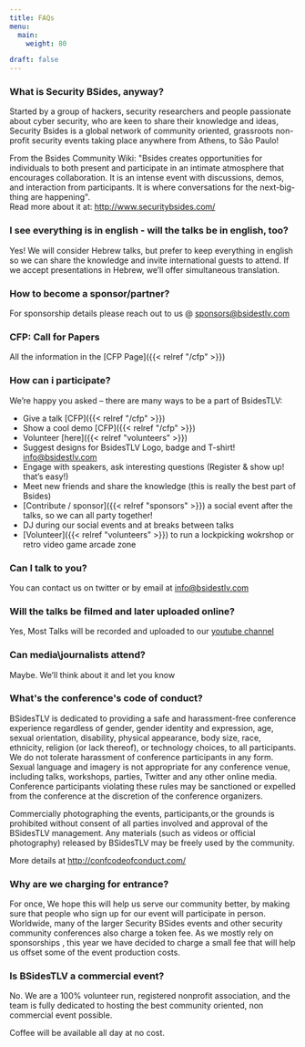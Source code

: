 ```yaml
---
title: FAQs
menu:
  main:
    weight: 80

draft: false
---
```


### What is Security BSides, anyway?

Started by a group of hackers, security researchers and people passionate about cyber security, who are keen to share their knowledge and ideas, Security Bsides is a global network of community oriented, grassroots non-profit security events taking place anywhere from Athens, to São Paulo!

From the Bsides Community Wiki: "Bsides creates opportunities for individuals to both present and participate in an intimate atmosphere that encourages collaboration. It is an intense event with discussions, demos, and interaction from participants. It is where conversations for the next-big-thing are happening".  
Read more about it at: http://www.securitybsides.com/

### I see everything is in english - will the talks be in english, too?

Yes! We will consider Hebrew talks, but prefer to keep everything in english so we can share the knowledge and invite international guests to attend. If we accept presentations in Hebrew, we’ll offer simultaneous translation.

### How to become a sponsor/partner?

For sponsorship details please reach out to us @ sponsors@bsidestlv.com

### CFP: Call for Papers

All the information in the [CFP Page]({{< relref "/cfp" >}})

### How can i participate?

We’re happy you asked – there are many ways to be a part of BsidesTLV:

* Give a talk [CFP]({{< relref "/cfp" >}})
* Show a cool demo [CFP]({{< relref "/cfp" >}})
* Volunteer [here]({{< relref "volunteers" >}})
* Suggest designs for BsidesTLV Logo, badge and T-shirt! info@bsidestlv.com
* Engage with speakers, ask interesting questions (Register & show up! that’s easy!)
* Meet new friends and share the knowledge (this is really the best part of Bsides)
* [Contribute / sponsor]({{< relref "sponsors" >}}) a social event after the talks, so we can all party together!
* DJ during our social events and at breaks between talks
* [Volunteer]({{< relref "volunteers" >}}) to run a lockpicking wokrshop or retro video game arcade zone


### Can I talk to you?

You can contact us on twitter or by email at info@bsidestlv.com

### Will the talks be filmed and later uploaded online?

Yes, Most Talks will be recorded and uploaded to our [youtube channel](https://www.youtube.com/channel/UCKcGZ)

### Can media\journalists attend?

Maybe. We’ll think about it and let you know

### What's the conference's code of conduct?

BSidesTLV is dedicated to providing a safe and harassment-free conference experience regardless of gender, gender identity and expression, age, sexual orientation, disability, physical appearance, body size, race, ethnicity, religion (or lack thereof), or technology choices, to all participants. We do not tolerate harassment of conference participants in any form. Sexual language and imagery is not appropriate for any conference venue, including talks, workshops, parties, Twitter and any other online media. Conference participants violating these rules may be sanctioned or expelled from the conference at the discretion of the conference organizers.

Commercially photographing the events, participants,or the grounds is prohibited without consent of all parties involved and approval of the BSidesTLV management. Any materials (such as videos or official photography) released by BSidesTLV may be freely used by the community.

More details at http://confcodeofconduct.com/

### Why are we charging for entrance?

For once, We hope this will help us serve our community better, by making sure that people who sign up for our event will participate in person.  Worldwide, many of the larger Security BSides events and other security community conferences also charge a token fee. As we mostly rely on sponsorships , this year we have decided to charge a small fee that will help us offset some of the event production costs. 

### Is BSidesTLV a commercial event?

No. We are a 100% volunteer run, registered nonprofit association, and the team is fully dedicated to hosting the best community oriented, non commercial event possible. 

<!-- ### Food ticket info

This year due to a limited budget, we decided to offer a pre-paid basic lunch option: beef or vegan hot dog, chips and soft drinks. **The food option  is Kosher. - Kosher by the Migdal Hamemek rabbinate**
-->
Coffee will be available all day at no cost.